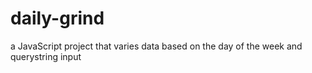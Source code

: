 # daily-grind
a JavaScript project that varies data based on the day of the week and querystring input 
